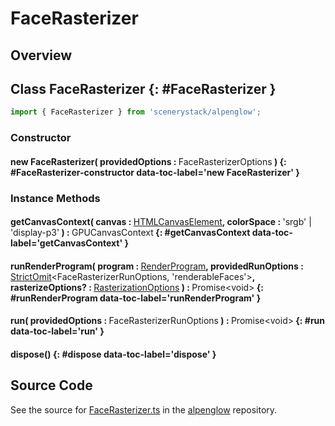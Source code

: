 # FaceRasterizer

## Overview



## Class FaceRasterizer {: #FaceRasterizer }


```js
import { FaceRasterizer } from 'scenerystack/alpenglow';
```
### Constructor

#### new FaceRasterizer( providedOptions : <span style="font-weight: 400;">FaceRasterizerOptions</span> ) {: #FaceRasterizer-constructor data-toc-label='new FaceRasterizer' }

### Instance Methods

#### getCanvasContext( canvas : <span style="font-weight: 400;">[HTMLCanvasElement](https://developer.mozilla.org/en-US/docs/Web/API/HTMLCanvasElement)</span>, colorSpace : <span style="font-weight: 400;">'srgb' | 'display-p3'</span> ) : <span style="font-weight: 400;">GPUCanvasContext</span> {: #getCanvasContext data-toc-label='getCanvasContext' }

#### runRenderProgram( program : <span style="font-weight: 400;">[RenderProgram](../alpenglow/RenderProgram.md)</span>, providedRunOptions : <span style="font-weight: 400;">[StrictOmit](../phet-core/StrictOmit.md)&lt;FaceRasterizerRunOptions, 'renderableFaces'&gt;</span>, rasterizeOptions? : <span style="font-weight: 400;">[RasterizationOptions](../alpenglow/Rasterize.md#RasterizationOptions)</span> ) : <span style="font-weight: 400;">Promise&lt;<span style="color: hsla(calc(var(--md-hue) + 180deg),80%,40%,1);">void</span>&gt;</span> {: #runRenderProgram data-toc-label='runRenderProgram' }

#### run( providedOptions : <span style="font-weight: 400;">FaceRasterizerRunOptions</span> ) : <span style="font-weight: 400;">Promise&lt;<span style="color: hsla(calc(var(--md-hue) + 180deg),80%,40%,1);">void</span>&gt;</span> {: #run data-toc-label='run' }

#### dispose() {: #dispose data-toc-label='dispose' }



## Source Code

See the source for [FaceRasterizer.ts](https://github.com/phetsims/alpenglow/blob/main/js/webgpu/FaceRasterizer.ts) in the [alpenglow](https://github.com/phetsims/alpenglow) repository.
